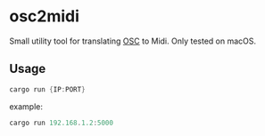 # osc2midi

Small utility tool for translating  [OSC](https://opensoundcontrol.stanford.edu/) to Midi. Only tested on macOS.

## Usage

```rust
cargo run {IP:PORT}
```

example:
```rust
cargo run 192.168.1.2:5000
```

